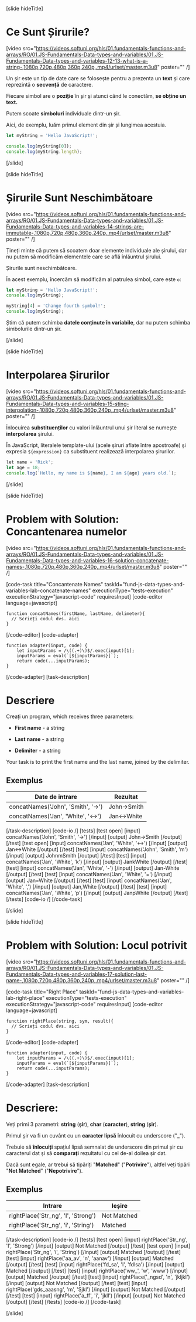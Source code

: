 [slide hideTitle]

# Ce Sunt Șirurile?

[video src="https://videos.softuni.org/hls/01.fundamentals-functions-and-arrays/RO/01.JS-Fundamentals-Data-types-and-variables/01.JS-Fundamentals-Data-types-and-variables-12-13-what-is-a-string-,1080p,720p,480p,360p,240p,.mp4/urlset/master.m3u8" poster="" /]

Un șir este un tip de date care se folosește pentru a prezenta un **text** și care reprezintă o **secvență** de caractere.

Fiecare simbol are o **poziție** în șir și atunci când le conectăm, **se obține un text.**

Putem scoate **simboluri** individuale dintr-un șir.

Aici, de exemplu, luăm primul element din șir și lungimea acestuia.

``` js live
let myString = 'Hello JavaScript!';

console.log(myString[0]);
console.log(myString.length);
```

[/slide]

[slide hideTitle]


# Șirurile Sunt Neschimbătoare

[video src="https://videos.softuni.org/hls/01.fundamentals-functions-and-arrays/RO/01.JS-Fundamentals-Data-types-and-variables/01.JS-Fundamentals-Data-types-and-variables-14-strings-are-immutable-,1080p,720p,480p,360p,240p,.mp4/urlset/master.m3u8" poster="" /]

Țineți minte că putem să scoatem doar elemente individuale ale șirului, dar nu putem să modificăm elementele care se află înlăuntrul șirului.

Șirurile sunt neschimbătoare. 

În acest exemplu, încercăm să modificăm al patrulea simbol, care este `o`:

``` js live
let myString = 'Hello JavaScript!';
console.log(myString);

myString[4] = 'Change fourth symbol!';
console.log(myString);  
```

Știm că putem schimba **datele conținute în variabile**, dar nu putem schimba simbolurile dintr-un șir.

[/slide]

[slide hideTitle]

# Interpolarea Șirurilor

[video src="https://videos.softuni.org/hls/01.fundamentals-functions-and-arrays/RO/01.JS-Fundamentals-Data-types-and-variables/01.JS-Fundamentals-Data-types-and-variables-15-sting-interpolation-,1080p,720p,480p,360p,240p,.mp4/urlset/master.m3u8" poster="" /]

Înlocuirea **substituenților** cu valori înlăuntrul unui șir literal se numește **interpolarea** șirului. 

În JavaScript, literalele template-ului (acele șiruri aflate între apostroafe) și expresia `${expression}` ca substituent realizează interpolarea șirurilor.

``` js live
let name = 'Rick';
let age = 18;
console.log(`Hello, my name is ${name}, I am ${age} years old.`);
```
[/slide]

[slide hideTitle]

# Problem with Solution: Concantenarea numelor

[video src="https://videos.softuni.org/hls/01.fundamentals-functions-and-arrays/RO/01.JS-Fundamentals-Data-types-and-variables/01.JS-Fundamentals-Data-types-and-variables-16-solution-concatenate-names-,1080p,720p,480p,360p,240p,.mp4/urlset/master.m3u8" poster="" /]

[code-task title="Concantenate Names" taskId="fund-js-data-types-and-variables-lab-concatenate-names" executionType="tests-execution" executionStrategy="javascript-code" requiresInput]
[code-editor language=javascript]
```
function concatNames(firstName, lastName, delimeter){
  // Scrieți codul dvs. aici
}
```
[/code-editor]
[code-adapter]
```
function adapter(input, code) {
    let inputParams = /\((.+)\)$/.exec(input)[1];
    inputParams = eval(`[${inputParams}]`);
    return code(...inputParams);
}
```
[/code-adapter]
[task-description]
# Descriere
Creați un program, which receives three parameters:

- **First name** - a string

- **Last name** - a string

- **Delimiter** - a string

Your task is to print the first name and the last name, joined by the delimiter.

## Exemplus
  | **Date de intrare** | **Rezultat** |
| --- | --- |
| concatNames('John', 'Smith', '\-\>') | John\-\>Smith |
| concatNames('Jan', 'White', '\<\-\>') | Jan\<\-\>White |

[/task-description]
[code-io /]
[tests]
[test open]
[input]
concatNames('John', 'Smith', '\-\>')
[/input]
[output]
John\-\>Smith
[/output]
[/test]
[test open]
[input]
concatNames('Jan', 'White', '\<\-\>')
[/input]
[output]
Jan\<\-\>White
[/output]
[/test]
[test]
[input]
concatNames('John', 'Smith', 'm')
[/input]
[output]
JohnmSmith
[/output]
[/test]
[test]
[input]
concatNames('Jan', 'White', 'k')
[/input]
[output]
JankWhite
[/output]
[/test]
[test]
[input]
concatNames('Jan', 'White', '\-')
[/input]
[output]
Jan\-White
[/output]
[/test]
[test]
[input]
concatNames('Jan', 'White', '\=')
[/input]
[output]
Jan\=White
[/output]
[/test]
[test]
[input]
concatNames('Jan', 'White', '\,')
[/input]
[output]
Jan\,White
[/output]
[/test]
[test]
[input]
concatNames('Jan', 'White', 'p')
[/input]
[output]
JanpWhite
[/output]
[/test]
[/tests]
[code-io /]
[/code-task]

[/slide]


[slide hideTitle]

# Problem with Solution: Locul potrivit

[video src="https://videos.softuni.org/hls/01.fundamentals-functions-and-arrays/RO/01.JS-Fundamentals-Data-types-and-variables/01.JS-Fundamentals-Data-types-and-variables-17-solution-last-name-,1080p,720p,480p,360p,240p,.mp4/urlset/master.m3u8" poster="" /]

[code-task title="Right Place" taskId="fund-js-data-types-and-variables-lab-right-place" executionType="tests-execution" executionStrategy="javascript-code" requiresInput]
[code-editor language=javascript]
```
function rightPlace(string, sym, result){
  // Scrieți codul dvs. aici
}
```
[/code-editor]
[code-adapter]
```
function adapter(input, code) {
    let inputParams = /\((.+)\)$/.exec(input)[1];
    inputParams = eval(`[${inputParams}]`);
    return code(...inputParams);
}
```
[/code-adapter]
[task-description]
# Descrierе:
Veți primi 3 parametri: **string** (**șir**), **char** (**caracter**), **string** (**șir**).

Primul șir va fi un cuvânt cu un **caracter lipsă** înlocuit cu underscore ("**_**").

Trebuie să **înlocuiți** spațiul lipsă semnalat de underscore din primul șir cu caracterul dat și să **comparați** rezultatul cu cel de-al doilea șir dat. 

Dacă sunt egale, ar trebui să tipăriți "**Matched**" ("**Potrivire**"), altfel veți tipări "**Not Matched**" ("**Nepotrivire**").


## Exemplus
  | **Intrare** | **Ieșire** |
| --- | --- |
| rightPlace('Str_ng', 'I', 'Strong') | Not Matched |
| rightPlace('Str_ng', 'i', 'String') | Matched |

[/task-description]
[code-io /]
[tests]
[test open]
[input]
rightPlace('Str_ng', 'I', 'Strong')
[/input]
[output]
Not Matched
[/output]
[/test]
[test open]
[input]
rightPlace('Str_ng', 'i', 'String')
[/input]
[output]
Matched
[/output]
[/test]
[test]
[input]
rightPlace('aa_av', 'n', 'aanav')
[/input]
[output]
Matched
[/output]
[/test]
[test]
[input]
rightPlace('fd_sa', 'l', 'fdlsa')
[/input]
[output]
Matched
[/output]
[/test]
[test]
[input]
rightPlace('ww_', 'w', 'www')
[/input]
[output]
Matched
[/output]
[/test]
[test]
[input]
rightPlace('_ngsd', 'n', 'jkljkl')
[/input]
[output]
Not Matched
[/output]
[/test]
[test]
[input]
rightPlace('gds_aaasng', 'm', 'Sjkl')
[/input]
[output]
Not Matched
[/output]
[/test]
[test]
[input]
rightPlace('a_ff', 'i', 'jkll')
[/input]
[output]
Not Matched
[/output]
[/test]
[/tests]
[code-io /]
[/code-task]

[/slide]
